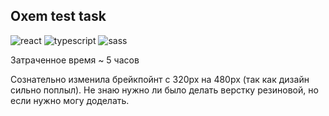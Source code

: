 <h2>Oxem test task</h2>
<div>
<img src="https://img.shields.io/badge/react-%23323330.svg?style=for-the-badge&logo=react&logoColor=white" alt="react">
<img src="https://img.shields.io/badge/typescript-%23323330.svg?style=for-the-badge&logo=typescript&logoColor=white" alt="typescript">
<img src="https://img.shields.io/badge/SASS-323330.svg?style=for-the-badge&logo=SASS&logoColor=white" alt="sass">
</div>  

Затраченное время ~ 5 часов

Сознательно изменила брейкпойнт с 320px на 480px (так как дизайн сильно поплыл).
Не знаю нужно ли было делать верстку резиновой, но если нужно могу доделать.
